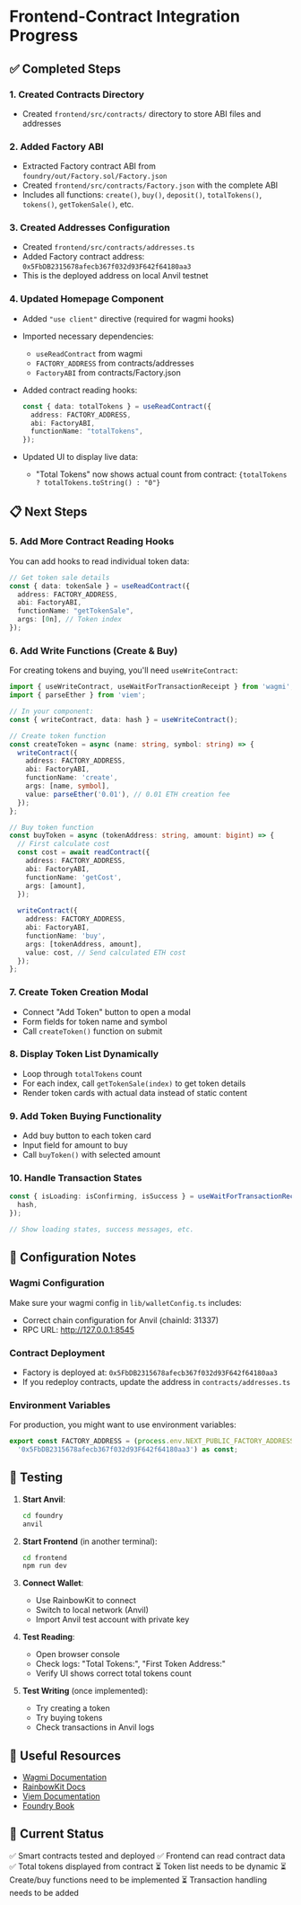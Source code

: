 # Frontend-Contract Integration Progress

## ✅ Completed Steps

### 1. Created Contracts Directory
- Created `frontend/src/contracts/` directory to store ABI files and addresses

### 2. Added Factory ABI
- Extracted Factory contract ABI from `foundry/out/Factory.sol/Factory.json`
- Created `frontend/src/contracts/Factory.json` with the complete ABI
- Includes all functions: `create()`, `buy()`, `deposit()`, `totalTokens()`, `tokens()`, `getTokenSale()`, etc.

### 3. Created Addresses Configuration
- Created `frontend/src/contracts/addresses.ts`
- Added Factory contract address: `0x5FbDB2315678afecb367f032d93F642f64180aa3`
- This is the deployed address on local Anvil testnet

### 4. Updated Homepage Component
- Added `"use client"` directive (required for wagmi hooks)
- Imported necessary dependencies:
  - `useReadContract` from wagmi
  - `FACTORY_ADDRESS` from contracts/addresses
  - `FactoryABI` from contracts/Factory.json
  
- Added contract reading hooks:
  ```typescript
  const { data: totalTokens } = useReadContract({
    address: FACTORY_ADDRESS,
    abi: FactoryABI,
    functionName: "totalTokens",
  });
  ```

- Updated UI to display live data:
  - "Total Tokens" now shows actual count from contract: `{totalTokens ? totalTokens.toString() : "0"}`

## 📋 Next Steps

### 5. Add More Contract Reading Hooks
You can add hooks to read individual token data:

```typescript
// Get token sale details
const { data: tokenSale } = useReadContract({
  address: FACTORY_ADDRESS,
  abi: FactoryABI,
  functionName: "getTokenSale",
  args: [0n], // Token index
});
```

### 6. Add Write Functions (Create & Buy)
For creating tokens and buying, you'll need `useWriteContract`:

```typescript
import { useWriteContract, useWaitForTransactionReceipt } from 'wagmi';
import { parseEther } from 'viem';

// In your component:
const { writeContract, data: hash } = useWriteContract();

// Create token function
const createToken = async (name: string, symbol: string) => {
  writeContract({
    address: FACTORY_ADDRESS,
    abi: FactoryABI,
    functionName: 'create',
    args: [name, symbol],
    value: parseEther('0.01'), // 0.01 ETH creation fee
  });
};

// Buy token function
const buyToken = async (tokenAddress: string, amount: bigint) => {
  // First calculate cost
  const cost = await readContract({
    address: FACTORY_ADDRESS,
    abi: FactoryABI,
    functionName: 'getCost',
    args: [amount],
  });
  
  writeContract({
    address: FACTORY_ADDRESS,
    abi: FactoryABI,
    functionName: 'buy',
    args: [tokenAddress, amount],
    value: cost, // Send calculated ETH cost
  });
};
```

### 7. Create Token Creation Modal
- Connect "Add Token" button to open a modal
- Form fields for token name and symbol
- Call `createToken()` function on submit

### 8. Display Token List Dynamically
- Loop through `totalTokens` count
- For each index, call `getTokenSale(index)` to get token details
- Render token cards with actual data instead of static content

### 9. Add Token Buying Functionality
- Add buy button to each token card
- Input field for amount to buy
- Call `buyToken()` with selected amount

### 10. Handle Transaction States
```typescript
const { isLoading: isConfirming, isSuccess } = useWaitForTransactionReceipt({
  hash,
});

// Show loading states, success messages, etc.
```

## 🔧 Configuration Notes

### Wagmi Configuration
Make sure your wagmi config in `lib/walletConfig.ts` includes:
- Correct chain configuration for Anvil (chainId: 31337)
- RPC URL: http://127.0.0.1:8545

### Contract Deployment
- Factory is deployed at: `0x5FbDB2315678afecb367f032d93F642f64180aa3`
- If you redeploy contracts, update the address in `contracts/addresses.ts`

### Environment Variables
For production, you might want to use environment variables:
```typescript
export const FACTORY_ADDRESS = (process.env.NEXT_PUBLIC_FACTORY_ADDRESS || 
  '0x5FbDB2315678afecb367f032d93F642f64180aa3') as const;
```

## 🚀 Testing

1. **Start Anvil**:
   ```bash
   cd foundry
   anvil
   ```

2. **Start Frontend** (in another terminal):
   ```bash
   cd frontend
   npm run dev
   ```

3. **Connect Wallet**:
   - Use RainbowKit to connect
   - Switch to local network (Anvil)
   - Import Anvil test account with private key

4. **Test Reading**:
   - Open browser console
   - Check logs: "Total Tokens:", "First Token Address:"
   - Verify UI shows correct total tokens count

5. **Test Writing** (once implemented):
   - Try creating a token
   - Try buying tokens
   - Check transactions in Anvil logs

## 📖 Useful Resources

- [Wagmi Documentation](https://wagmi.sh)
- [RainbowKit Docs](https://www.rainbowkit.com)
- [Viem Documentation](https://viem.sh)
- [Foundry Book](https://book.getfoundry.sh)

## 🎯 Current Status

✅ Smart contracts tested and deployed
✅ Frontend can read contract data
✅ Total tokens displayed from contract
⏳ Token list needs to be dynamic
⏳ Create/buy functions need to be implemented
⏳ Transaction handling needs to be added
